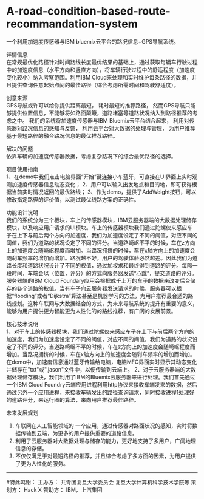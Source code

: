 # A-road-condition-based-route-recommandation-system
一个利用加速度传感器与IBM bluemix云平台的路况信息+GPS导航系统。

详情信息</br>
在常规最优化路径针对时间路线长度最优结果的基础上，通过获取每辆车行驶过程中的加速度信息（水平方向和竖直方向），将车辆行驶过程中的舒适程度（加速度变化较小）纳入考察范围。利用IBM Cloud来处理和实时维护每条路径的数据，并且提供查询任意起始点间的最佳路径（综合考虑所需时间和驾驶舒适度）。
    
创意来源</br>
GPS导航或许可以给你提供距离最短， 耗时最短的推荐路径， 然而GPS导航只能够提供位置信息，不能够将如路面颠簸，道路堵塞等道路状况纳入到路径推荐的考虑之中。 我们的系统将加速度传感器与IBM Bluemix云平台结合起来， 利用对传感器对路况信息的感知与反馈， 利用云平台对大数据的处理与管理， 为用户推荐基于最短路径的融合路况信息的最优推荐路径。 

解决的问题</br>
依靠车辆的加速度传感器数据，考虑复杂路况下的综合最优路径的选择。

项目使用指南</br>
1、在demo中我们点击电脑界面“开始”键连接小车蓝牙，可直接在UI界面上实时观测加速度传感器信息动态变化；
2、用户可以输入出发地点和目的地，即可获得根据当前实时情况返回的最优路线；
3、作为demo，提供了AddWeight按钮，可以修改指定路径的评价值，以测试最优线路方案的正确性。

功能设计说明</br>
我们的系统分为三个板块，车上的传感器模块，IBM云服务器端的大数据处理储存模块，以及响应用户请求的UI模块。车上的传感器模块我们通过陀螺仪来感应车子在上下与前后两个方向的加速度，我们为加速度设定了不同的阈值，对应不同的阈值，我们为道路的状况设定了不同的评分。当道路崎岖不平的时候，车在z方向上的加速度会随崎岖程度而增加。当路况拥挤的时候，车在x轴方向上的加速度会随刹车频率的增加而增加。路况越不好，用户的驾驶体验必然越差。因此我们为道路长度和道路状况设计了不同的权值，通过加权求和最终得到道路的评分。每隔一段时间，车端会以（位置，评分）的方式向服务器发送“心跳”，提交道路的评分。服务器端的IBM Cloud Foundary应用会根据成千上万的车子的数据来改变后台储存的各个道路的权值。当有车子向云服务器发送请求的时候，服务器可以根据“flooding”或者“Dijkstra”算法甚至是机器学习的方法，为用户推荐最合适的路线规划。这种车联网与大数据结合的方式，为未来导航系统的提升有重要的意义，能够为用户提供更为智能更为人性化的的路线推荐，有广阔的发展前景。

核心技术说明</br>
1、对于车上的传感器模块，我们通过陀螺仪来感应车子在上下与前后两个方向的加速度，我们为加速度设定了不同的阈值，对应不同的阈值，我们为道路的状况设定了不同的评分。当道路崎岖不平的时候，车在z方向上的加速度会随崎岖程度而增加。当路况拥挤的时候，车在x轴方向上的加速度会随刹车频率的增加而增加。在demo中，加速度信息通过蓝牙传输给电脑，电脑MFC界面实时显示其动态变化并储存在"txt"或".jason"文件中，以便传输到云端上。
2、对于云服务器端的大数据处理储存模块，我们利用了IBM的Bluemix云服务器来进行处理。我们首先通过一个IBM Cloud Foundry云端应用进程利用http协议来接收车端发来的数据，然后通过另外一个应用进程，来接收车辆发出的路径查询请求，同时接收进程1处理好的道路评分，来运行图的算法，来向用户推荐最佳路径。

未来发展规划</br>
1. 车联网在人工智能领域的 一个应用，通过传感器对路面状况的感知，实时将数据传输到云端，为更多的用户提供重要的道路信息。
2. 利用了云服务器对大数据处理与储存的能力，更好地支持了多用户，广阔地理信息的存储。
3. 不仅仅满足于对最短路径的推荐，并且综合考虑了多方面的因素，为用户提供了更为人性化的服务。

-----------------------------------------------------------------------
#特此鸣谢：
主办方：
    共青团复旦大学委员会
    复旦大学计算机科学技术学院等
策划方：
    Hack X
赞助方：
    IBM，上汽集团
